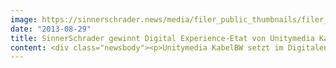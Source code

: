 ```yaml
---
image: https://sinnerschrader.news/media/filer_public_thumbnails/filer_public/40/cb/40cb0c6c-7d9f-42f6-8769-f1f6fab687f7/varfoldersdjk8pxf42x64d8fxslz8jcc8fc0000gnttmpwcgpjy__480x288_q85_crop_subsampling-2_upscale.jpg
date: "2013-08-29"
title: SinnerSchrader gewinnt Digital Experience-Etat von Unitymedia KabelBW
content: <div class="newsbody"><p>Unitymedia KabelBW setzt im Digitalen künftig auf SinnerSchrader. Die Hamburger Agentur betreut für den Kabelnetzbetreiber, der 12,6 Millionen Haushalte in Hessen, Nordrhein-Westfalen und Baden-Württemberg erreicht, in Zukunft die gesamte digitale Experience.</p><p>SinnerSchrader wird gemeinsam mit Unitymedia KabelBW dessen Digitale Plattformstrategie weiterentwickeln sowie eine ganzheitliche, geräteübergreifende User-Experience konzipieren. SinnerSchrader übernimmt anschließend auch die technische Umsetzung.</p><p>Peter Dlugosch, Director Digital Strategy &amp; Experience&#58;<br/>"Als einer der größten Anbieter für Breitbandkabeldienste bringen wir schon heute sehr erfolgreich digitale Inhalte ins Wohnzimmer. Wir freuen uns, dass wir mit SinnerSchrader einen erfahrenen Partner gefunden haben, der uns zukünftig dabei unterstützt, innovative Digital-Lösungen für die Kommunikation mit unseren Kunden zu entwickeln.“</p><p>Lars Finke, Managing Director SinnerSchrader&#58;<br/>"Digital Home - da geht es um Erlebniswelten und ganz neue Nutzungsszenarien. Über den klassischen TV, das Smartphone und das Tablet hinweg eine geräteübergreifende User Experience zu gestalten, ist für uns als Digitalagentur eine spannende Herausforderung. Wir können da die ganze Bandbreite unseres Know-hows einbringen&#58; Strategie, Kreation, technischer Umsetzung bis hin zu Serviceinnovationen.”</p><p><strong>Über Unitymedia KabelBW</strong><br/>Unitymedia KabelBW mit Hauptsitz in Köln ist der führende Kabelnetzbetreiber in Deutschland und eine Tochter von Liberty Global. Unter den Kundenmarken Unitymedia (Nordrhein-Westfalen und Hessen) und Kabel BW (Baden-Württemberg) erreicht das Unternehmen 12,6 Millionen Haushalte mit Breitbandkabeldiensten. Neben dem Angebot analoger Kabel-TV-Dienstleistungen ist Unitymedia KabelBW ein führender Anbieter von integrierten Triple-Play-Diensten, die für das Wachstum in den Bereichen des digitalen Kabelfernsehens, des Breitband-Internets und der Telefonie verantwortlich sind. Zum 31. März 2013 hatte Unitymedia KabelBW 7.1 Mio. Kunden, die 6,7 Mio. TV-Abonnements (inklusive 2,2 Mio. Digital TV-Abos) und 2,3 Mio. Internet- sowie 2,3 Mio. Telefonie-Abos (RGU) bezogen haben. Weitere Informationen zu Unitymedia KabelBW finden Sie unter <a href="http&#58;//www.umkbw.de">www.umkbw.de</a>.</p><p><strong>Über SinnerSchrader </strong><br/>SinnerSchrader gehört zu den führenden Digitalagenturen Europas. Mit Fokus auf E-Commerce, Strategie und Kommunikation bietet SinnerSchrader die gesamte Bandbreite digitaler Agenturleistungen&#58; Konzeption, Gestaltung und Entwicklung von Web-Plattformen, Mobile Apps, Service Design, Kampagnen, Media, Analytics und Audience Management. SinnerSchrader steht für technologische Exzellenz. 450 Mitarbeiter – davon allein rund 200 Entwickler – realisieren Marketinglösungen für Marken wie Allianz, comdirect bank, Holy Fashion Group, REWE, simyo, ŠKODA, Tchibo und TUI. SinnerSchrader wurde 1996 gegründet, ist seit 1999 börsennotiert und hat Büros in Hamburg, Berlin, Frankfurt am Main, München, Prag und Hannover. Weitere Informationen unter <a href="http&#58;//sinnerschrader.com">www.sinnerschrader.com</a>.</p></div>
---
```

